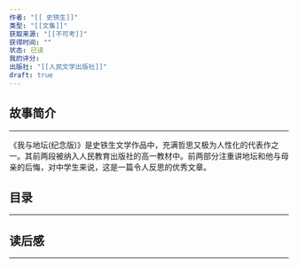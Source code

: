 ```yaml
---
作者: "[[ 史铁生]]"
类型: "[[文集]]"
获取来源: "[[不可考]]"
获得时间: ""
状态: 已读
我的评分: 
出版社: "[[人民文学出版社]]"
draft: true
---
```

## 故事简介
---
《我与地坛(纪念版)》是史铁生文学作品中，充满哲思又极为人性化的代表作之一。其前两段被纳入人民教育出版社的高一教材中。前两部分注重讲地坛和他与母亲的后悔，对中学生来说，这是一篇令人反思的优秀文章。
## 目录
---


## 读后感
---
